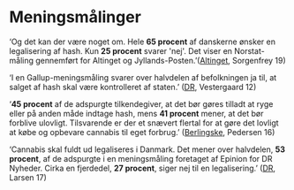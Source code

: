 # Meningsmålinger

‘Og det kan der være noget om. Hele **65 procent** af danskerne ønsker en legalisering af hash. Kun **25 procent** svarer 'nej'. Det viser en Norstat-måling gennemført for Altinget og Jyllands-Posten.’([Altinget](https://www.altinget.dk/artikel/flertal-i-befolkningen-oensker-fri-hash), Sorgenfrey 19)

‘I en Gallup-meningsmåling svarer over halvdelen af befolkningen ja til, at salget af hash skal være kontrolleret af staten.’ ([DR](https://www.dr.dk/nyheder/regionale/oestjylland/flertal-af-danskere-fri-hash), Vestergaard 12)

‘**45 procent** af de adspurgte tilkendegiver, at det bør gøres tilladt at ryge eller på anden måde indtage hash, mens **41 procent** mener, at det bør forblive ulovligt. Tilsvarende er der et snævert flertal for at gøre det lovligt at købe og opbevare cannabis til eget forbrug.’ ([Berlingske](https://www.berlingske.dk/samfund/de-fleste-danskere-vil-have-fri-hash-men-regeringen-siger-nej), Pedersen 16)

‘Cannabis skal fuldt ud legaliseres i Danmark. Det mener over halvdelen, **53 procent**, af de adspurgte i en meningsmåling foretaget af Epinion for DR Nyheder. Cirka en fjerdedel, **27 procent**, siger nej til en legalisering.’ ([DR](https://www.dr.dk/nyheder/politik/halvdelen-af-befolkningen-vil-legalisere-hash), Larsen 17)
